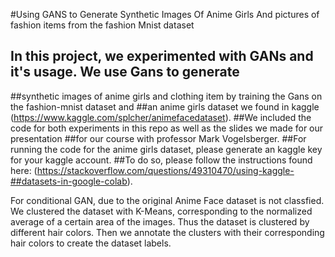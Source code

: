 #Using GANS to Generate Synthetic Images Of Anime Girls And pictures of fashion items from the fashion Mnist dataset
## In this project, we experimented with GANs and it's usage. We use Gans to generate
##synthetic images of anime girls and clothing item by training the Gans on the fashion-mnist dataset and
##an anime girls dataset we found in kaggle (https://www.kaggle.com/splcher/animefacedataset).
##We included the code for both experiments in this repo as well as the slides we made for our presentation
##for our course with professor Mark Vogelsberger.
##For running the code for the anime girls dataset, please generate an kaggle key for your kaggle account.
##To do so, please follow the instructions found here: (https://stackoverflow.com/questions/49310470/using-kaggle-##datasets-in-google-colab).

For conditional GAN, due to the original Anime Face dataset is not classfied. We clustered the dataset with K-Means, corresponding to the normalized average of a certain area of the images. Thus the dataset is clustered by different hair colors. Then we annotate the clusters with their corresponding hair colors to create the dataset labels.